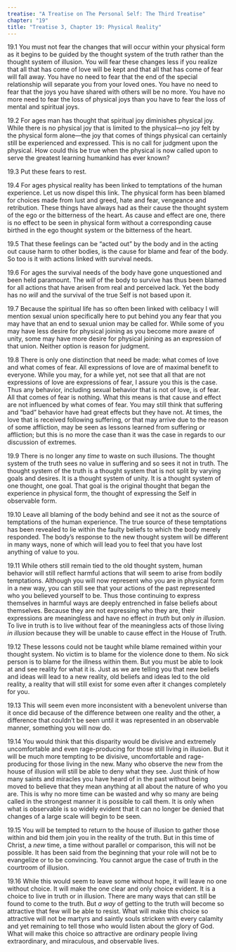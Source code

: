 ```yaml
---
treatise: "A Treatise on The Personal Self: The Third Treatise"
chapter: "19"
title: "Treatise 3, Chapter 19: Physical Reality"
---
```


19.1 You must not fear the changes that will occur within your physical
form as it begins to be guided by the thought system of the truth rather
than the thought system of illusion. You will fear these changes less if
you realize that all that has come of love will be kept and that all
that has come of fear will fall away. You have no need to fear that the
end of the special relationship will separate you from your loved ones.
You have no need to fear that the joys you have shared with others will
be no more. You have no more need to fear the loss of physical joys than
you have to fear the loss of mental and spiritual joys. 

19.2 For ages man has thought that spiritual joy diminishes physical
joy. While there is no physical joy that is limited to the physical—no
joy felt by the physical form alone—the joy that comes of things
physical can certainly still be experienced and expressed. This is no
call for judgment upon the physical. How could this be true when the
physical is now called upon to serve the greatest learning humankind has
ever known? 

19.3 Put these fears to rest. 

19.4 For ages physical reality has been linked to temptations of the
human experience. Let us now dispel this link. The physical form has
been blamed for choices made from lust and greed, hate and fear,
vengeance and retribution. These things have always had as their cause
the thought system of the ego or the bitterness of the heart. As cause
and effect are one, there is no effect to be seen in physical form
without a corresponding cause birthed in the ego thought system or the
bitterness of the heart. 

19.5 That these feelings can be “acted out” by the body and in the
acting out cause harm to other bodies, is the cause for blame and fear
of the body. So too is it with actions linked with survival needs. 

19.6 For ages the survival needs of the body have gone unquestioned and
been held paramount. The *will* of the body to survive has thus been
blamed for all actions that have arisen from real and perceived lack.
Yet the body has no *will* and the survival of the true Self is not based
upon it. 

19.7 Because the spiritual life has so often been linked with celibacy I
will mention sexual union specifically here to put behind you any fear
that you may have that an end to sexual union may be called for. While
some of you may have less desire for physical joining as you become more
aware of unity, some may have more desire for physical joining as an
expression of that union.  Neither option is reason for judgment. 

19.8 There is only one distinction that need be made: what comes of love
and what comes of fear. All expressions of love are of maximal benefit
to everyone. While you may, for a while yet, not see that all that are
not expressions of love are expressions of fear, I assure you this is
the case. Thus any behavior, including sexual behavior that is not of
love, is of fear. All that comes of fear is nothing.  What this means is
that cause and effect are not influenced by what comes of fear. You may
still think that suffering and “bad” behavior have had great effects but
they have not. At times, the love that is received following suffering,
or that may arrive due to the reason of some affliction, may be seen as
lessons learned from suffering or affliction; but this is no more the
case than it was the case in regards to our discussion of extremes. 

19.9 There is no longer any *time* to waste on such illusions. The thought
system of the truth sees no value in suffering and so sees it not in
truth. The thought system of the truth is a thought system that is not
split by varying goals and desires. It is a thought system of unity. It
is a thought system of one thought, one goal. That goal is the original
thought that began the experience in physical form, the thought of
expressing the Self in observable form. 

19.10 Leave all blaming of the body behind and see it not as the source
of temptations of the human experience. The true source of these
temptations has been revealed to lie within the faulty beliefs to which
the body merely responded. The body’s response to the new thought system
will be different in many ways, none of which will lead you to feel that
you have lost anything of value to you.

19.11 While others still remain tied to the old thought system, human
behavior will still reflect harmful actions that will seem to arise from
bodily temptations. Although you will now represent who you are in
physical form in a new way, you can still see that your actions of the
past represented who you believed yourself to be. Thus those continuing
to express themselves in harmful ways are deeply entrenched in false
beliefs about themselves. Because they are not expressing who they are,
their expressions are meaningless and have no effect *in truth* but only
*in illusion*. To live in truth is to live without fear of the meaningless
acts of those living *in illusion* because they will be unable to cause
effect in the House of Truth. 

19.12 These lessons could not be taught while blame remained within your
thought system. No victim is to blame for the violence done to them. No
sick person is to blame for the illness within them. But you must be
able to look at and see reality for what it is. Just as we are telling
you that new beliefs and ideas will lead to a new reality, old beliefs
and ideas led to the old reality, a reality that will still exist for
some even after it changes completely for you. 

19.13 This will seem even more inconsistent with a benevolent universe
than it once did because of the difference between one reality and the
other, a difference that couldn’t be seen until it was represented in an
observable manner, something you will now do. 

19.14 You would think that this disparity would be divisive and
extremely uncomfortable and even rage-producing for those still living
in illusion. But it will be much more tempting to be divisive,
uncomfortable and rage-producing for those living in the new. Many who
observe the new from the house of illusion will still be able to deny
what they see. Just think of how many saints and miracles you have heard
of in the past without being moved to believe that they mean anything at
all about the nature of who you are. This is why no more time can be
wasted and why so many are being called in the strongest manner it is
possible to call them. It is only when what is observable is so widely
evident that it can no longer be denied that changes of a large scale
will begin to be seen.  

19.15 You will be tempted to return to the house of illusion to gather
those within and bid them join you in the reality of the truth. But in
this time of Christ, a *new* time, a time without parallel or comparison,
this will not be possible. It has been said from the beginning that your
role will not be to evangelize or to be convincing. You cannot argue the
case of truth in the courtroom of illusion. 

19.16 While this would seem to leave some without hope, it will leave no
one without choice. It will make the one clear and only choice evident.
It is a choice to live in truth or in illusion. There are many ways that
can still be found to come to the truth. But *a way* of getting to the
truth will become so attractive that few will be able to resist.  What
will make this choice so attractive will not be martyrs and saintly
souls stricken with every calamity and yet remaining to tell those who
would listen about the glory of God. What will make this choice so
attractive are ordinary people living extraordinary, and miraculous, and
observable lives.

